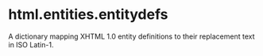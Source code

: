 # html.entities.entitydefs

A dictionary mapping XHTML 1.0 entity definitions to their replacement text in ISO Latin-1.